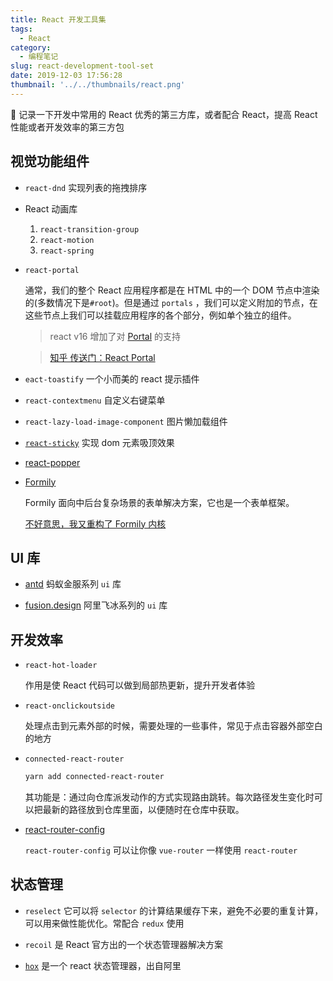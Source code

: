 ```yaml
---
title: React 开发工具集
tags:
  - React
category:
  - 编程笔记
slug: react-development-tool-set
date: 2019-12-03 17:56:28
thumbnail: '../../thumbnails/react.png'
---
```


📝 记录一下开发中常用的 React 优秀的第三方库，或者配合 React，提高 React 性能或者开发效率的第三方包

## 视觉功能组件

- `react-dnd` 实现列表的拖拽排序

- React 动画库

  1. `react-transition-group`
  2. `react-motion`
  3. `react-spring`

- `react-portal`

  通常，我们的整个 React 应用程序都是在 HTML 中的一个 DOM 节点中渲染的(多数情况下是`#root`)。但是通过 `portals` ，我们可以定义附加的节点，在这些节点上我们可以挂载应用程序的各个部分，例如单个独立的组件。

  > react v16 增加了对 [Portal](https://zh-hans.reactjs.org/docs/portals.html) 的支持

  > [知乎 传送门：React Portal](https://zhuanlan.zhihu.com/p/29880992)

- `eact-toastify` 一个小而美的 react 提示插件

- `react-contextmenu` 自定义右键菜单

- `react-lazy-load-image-component` 图片懒加载组件

- [`react-sticky`](https://www.npmjs.com/package/react-sticky) 实现 dom 元素吸顶效果

- [react-popper](https://popper.js.org/react-popper/)

- [Formily](https://formilyjs.org/#/0yTeT0/VEt5tQHbh2)

  Formily 面向中后台复杂场景的表单解决方案，它也是一个表单框架。

  [不好意思，我又重构了 Formily 内核](https://zhuanlan.zhihu.com/p/149981696)

## UI 库

- [antd](https://ant-design.gitee.io/) 蚂蚁金服系列 `ui` 库

- [fusion.design](https://fusion.design/pc/) 阿里飞冰系列的 `ui` 库

## 开发效率

- `react-hot-loader`

  作用是使 React 代码可以做到局部热更新，提升开发者体验

- `react-onclickoutside`

  处理点击到元素外部的时候，需要处理的一些事件，常见于点击容器外部空白的地方

- `connected-react-router`

  ```bash
  yarn add connected-react-router
  ```

  其功能是：通过向仓库派发动作的方式实现路由跳转。每次路径发生变化时可以把最新的路径放到仓库里面，以便随时在仓库中获取。

- [react-router-config](https://www.npmjs.com/package/react-router-config)

  `react-router-config` 可以让你像 `vue-router` 一样使用 `react-router`

## 状态管理

- `reselect` 它可以将 `selector` 的计算结果缓存下来，避免不必要的重复计算，可以用来做性能优化。常配合 `redux` 使用

- `recoil` 是 React 官方出的一个状态管理器解决方案

- [`hox`](https://github.com/umijs/hox) 是一个 react 状态管理器，出自阿里
